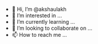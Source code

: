 - 👋 Hi, I’m @akshaulakh
- 👀 I’m interested in ...
- 🌱 I’m currently learning ...
- 💞️ I’m looking to collaborate on ...
- 📫 How to reach me ...

<!---
akshaulakh/akshaulakh is a ✨ special ✨ repository because its `README.md` (this file) appears on your GitHub profile.
You can click the Preview link to take a look at your changes.
--->
